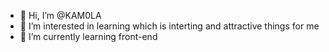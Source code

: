 - 👋 Hi, I’m @KAM0LA
- 👀 I’m interested in learning which is interting and attractive things for me
- 🌱 I’m currently learning front-end
